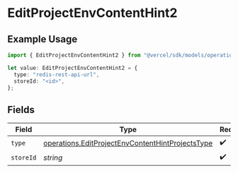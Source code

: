 # EditProjectEnvContentHint2

## Example Usage

```typescript
import { EditProjectEnvContentHint2 } from "@vercel/sdk/models/operations/editprojectenv.js";

let value: EditProjectEnvContentHint2 = {
  type: "redis-rest-api-url",
  storeId: "<id>",
};
```

## Fields

| Field                                                                                                                | Type                                                                                                                 | Required                                                                                                             | Description                                                                                                          |
| -------------------------------------------------------------------------------------------------------------------- | -------------------------------------------------------------------------------------------------------------------- | -------------------------------------------------------------------------------------------------------------------- | -------------------------------------------------------------------------------------------------------------------- |
| `type`                                                                                                               | [operations.EditProjectEnvContentHintProjectsType](../../models/operations/editprojectenvcontenthintprojectstype.md) | :heavy_check_mark:                                                                                                   | N/A                                                                                                                  |
| `storeId`                                                                                                            | *string*                                                                                                             | :heavy_check_mark:                                                                                                   | N/A                                                                                                                  |